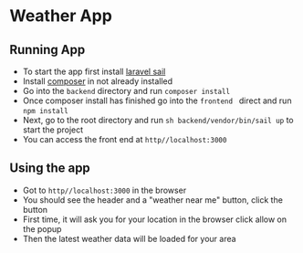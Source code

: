 # Weather App

## Running App
- To start the app first install [laravel sail](https://laravel.com/docs/10.x/sail)
- Install [composer](https://getcomposer.org/) in not already installed
- Go into the `backend` directory and run `composer install`
- Once composer install has finished go into the `frontend ` direct and run `npm install`
- Next, go to the root directory and run `sh backend/vendor/bin/sail up` to start the project
- You can access the front end at `http//localhost:3000`

## Using the app
- Got to `http//localhost:3000` in the browser
- You should see the header and a "weather near me" button, click the button
- First time, it will ask you for your location in the browser click allow on the popup
- Then the latest weather data will be loaded for your area